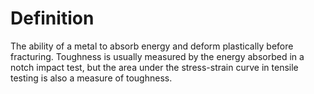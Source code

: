 # Definition

The ability of a metal to absorb energy and deform plastically before
fracturing. Toughness is usually measured by the energy absorbed in a
notch impact test, but the area under the stress-strain curve in tensile
testing is also a measure of toughness.
